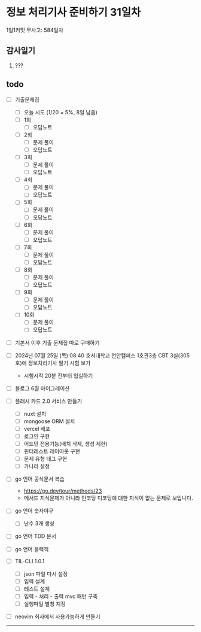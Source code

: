 # 정보 처리기사 준비하기 31일차

1일1커밋 무사고: 584일차

## 감사일기

1. ???

## todo

- [ ] 기출문제집
  - [ ] 오늘 시도 (1/20 = 5%, 8일 남음)
  - [ ] 1회
    - [ ] 오답노트
  - [ ] 2회
    - [ ] 문제 풀이
    - [ ] 오답노트
  - [ ] 3회
    - [ ] 문제 풀이
    - [ ] 오답노트
  - [ ] 4회
    - [ ] 문제 풀이
    - [ ] 오답노트
  - [ ] 5회
    - [ ] 문제 풀이
    - [ ] 오답노트
  - [ ] 6회
    - [ ] 문제 풀이
    - [ ] 오답노트
  - [ ] 7회
    - [ ] 문제 풀이
    - [ ] 오답노트
  - [ ] 8회
    - [ ] 문제 풀이
    - [ ] 오답노트
  - [ ] 9회
    - [ ] 문제 풀이
    - [ ] 오답노트
  - [ ] 10회
    - [ ] 문제 풀이
    - [ ] 오답노트
- [ ] 기본서 이후 기출 문제집 따로 구매하기
- [ ] 2024년 07월 25일 (목) 08:40 호서대학교 천안캠퍼스 1호관3층 CBT 3실(305호)에 정보처리기사 필기 시험 보기
  - 시험시작 20분 전부터 입실하기
- [ ] 블로그 6월 마이그레이션
- [ ] 플래시 카드 2.0 서비스 만들기
  - [ ] nuxt 설치
  - [ ] mongoose ORM 설치
  - [ ] vercel 배포
  - [ ] 로그인 구현
  - [ ] 어드민 전용기능(배치 삭제, 생성 제한)
  - [ ] 핀터레스트 레이아웃 구현
  - [ ] 문제 유형 태그 구현
  - [ ] 카나리 설정
- [ ] go 언어 공식문서 복습
  - https://go.dev/tour/methods/23
  - 메서드 지식문제가 아니라 인코딩 디코딩에 대한 지식이 없는 문제로 보입니다.
- [ ] go 언어 숫자야구
  - [ ] 난수 3개 생성
- [ ] go 언어 TDD 문서
- [ ] go 언어 블랙잭
- [ ] TIL-CLI 1.0.1
  - [ ] json 파일 다시 설정
  - [ ] 입력 설계
  - [ ] 테스트 설계
  - [ ] 입력 - 처리 - 출력 mvc 패턴 구축
  - [ ] 실행파일 별칭 지정
- [ ] neovim 회사에서 사용가능하게 만들기



---



